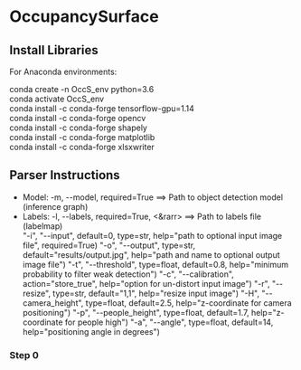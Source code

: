 # OccupancySurface

## Install Libraries

For Anaconda environments:<br>

conda create -n OccS_env python=3.6<br>
conda activate OccS_env<br>
conda install -c conda-forge tensorflow-gpu=1.14<br>
conda install -c conda-forge opencv<br>
conda install -c conda-forge shapely<br>
conda install -c conda-forge matplotlib<br>
conda install -c conda-forge xlsxwriter<br>

## Parser Instructions

* Model: -m, --model, required=True  ==>  Path to object detection model (inference graph)<br>
* Labels: -l, --labels, required=True,  <&rarr> ==>  Path to labels file (labelmap)<br>
"-i", "--input", default=0, type=str, help="path to optional input image file", required=True)
"-o", "--output", type=str, default="results/output.jpg", help="path and name to optional output image file")
"-t", "--threshold", type=float, default=0.8, help="minimum probability to filter weak detection")
"-c", "--calibration", action="store_true", help="option for un-distort input image")
"-r", "--resize", type=str, default="1,1", help="resize input image")
"-H", "--camera_height", type=float, default=2.5, help="z-coordinate for camera positioning")
"-p", "--people_height", type=float, default=1.7, help="z-coordinate for people high")
"-a", "--angle", type=float, default=14, help="positioning angle in degrees")

### Step 0



